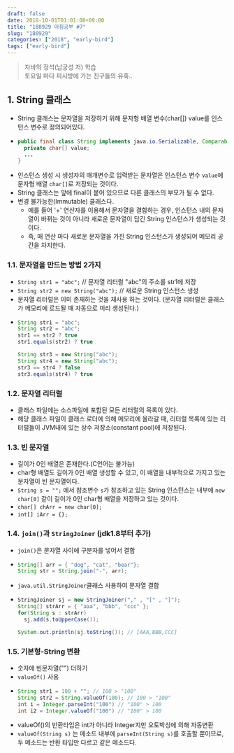 ```yaml
---
draft: false
date: 2018-10-01T01:01:08+09:00
title: "180929 아침공부 #7"
slug: "180929"
categories: ["2018", "early-bird"]
tags: ["early-bird"]
---
```


>자바의 정석(남궁성 저) 학습  
>토요일 마다 피시방에 가는 친구들의 유혹..  

## 1. String 클래스
- String 클래스는 문자열을 저장하기 위해 문자형 배열 변수(char[]) value를 인스턴스 변수로 정의되어있다.
- ~~~java
  public final class String implements java.io.Serializable, Comparable {
    private char[] value;
    ...
  }
  ~~~
- 인스턴스 생성 시 생성자의 매개변수로 입력받는 문자열은 인스턴스 변수 `value`에 문자형 배열 `char[]`로 저장되는 것이다.
- String 클래스는 앞에 final이 붙어 있으므로 다른 클래스의 부모가 될 수 없다.
- 변경 불가능한(Immutable) 클래스다.
  - 예를 들어 '+' 연산자를 이용해서 문자열을 결합하는 경우, 인스턴스 내의 문자열이 바뀌는 것이 아니라 새로운 문자열이 담긴 String 인스턴스가 생성되는 것이다.
  - 즉, 매 연산 마다 새로운 문자열을 가진 String 인스턴스가 생성되어 메모리 공간을 차지한다.
### 1.1. 문자열을 만드는 방법 2가지
- `String str1 = "abc";` // 문자열 리터럴 "abc"의 주소를 str1에 저장
- `String str2 = new String("abc");` // 새로운 String 인스턴스 생성
- 문자열 리터럴은 이미 존재하는 것을 재사용 하는 것이다. (문자열 리터럴은 클래스가 메모리에 로드될 때 자동으로 미리 생성된다.)
- ~~~java
  String str1 = "abc";
  String str2 = "abc";
  str1 == str2 ? true
  str1.equals(str2) ? true

  String str3 = new String("abc");
  String str4 = new String("abc");
  str3 == str4 ? false
  str3.equals(str4) ? true
  ~~~
### 1.2. 문자열 리터럴
- 클래스 파일에는 소스파일에 포함된 모든 리터럴의 목록이 있다.
- 해당 클래스 파일이 클래스 로더에 의해 메모리에 올라갈 때, 리터럴 목록에 있는 리터럴들이 JVM내에 있는 상수 저장소(constant pool)에 저장된다.
### 1.3. 빈 문자열
- 길이가 0인 배열은 존재한다.(C언어는 불가능)
- char형 배열도 길이가 0인 배열 생성할 수 있고, 이 배열을 내부적으로 가지고 있는 문자열이 빈 문자열이다.
- `String s = "";` 에서 참조변수 `s`가 참조하고 있는 String 인스턴스는 내부에 `new char[0]` 같이 길이가 0인 char형 배열을 저장하고 있는 것이다.
- `char[] chArr = new char[0];`
- `int[] iArr = {};`
### 1.4. `join()`과 `StringJoiner` (jdk1.8부터 추가)
- `join()`은 문자열 사이에 구분자를 넣어서 결합
- ~~~java
  String[] arr = { "dog", "cat", "bear"};
  String str = String.join("-", arr);
  ~~~
- `java.util.StringJoiner`클래스 사용하여 문자열 결합
- ~~~java
  StringJoiner sj = new StringJoiner("," , "[" , "]");
  String[] strArr = { "aaa", "bbb", "ccc" };
  for(String s : strArr)
    sj.add(s.toUpperCase());

  System.out.println(sj.toString()); // [AAA,BBB,CCC]
  ~~~
### 1.5. 기본형-String 변환
- 숫자에 빈문자열("") 더하기
- `valueOf()` 사용
- ~~~java
  String str1 = 100 + ""; // 100 > "100"
  String str2 = String.valueOf(100); // 100 > "100"
  int i = Integer.parseInt("100") // "100" > 100
  int i2 = Integer.valueOf("100") // "100" > 100
  ~~~
- valueOf()의 반환타입은 int가 아니라 Integer지만 오토박싱에 의해 자동변환
- `valueOf(String s)` 는 메소드 내부에 `parseInt(String s)`를 호출할 뿐이므로, 두 메소드는 반환 타입만 다르고 같은 메소드다.

